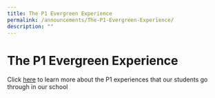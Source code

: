 ```yaml
---
title: The P1 Evergreen Experience
permalink: /announcements/The-P1-Evergreen-Experience/
description: ""
---
```

# **The P1 Evergreen Experience**

Click [here](https://youtu.be/Ue-nvhIyVZg) to learn more about the P1 experiences that our students go through in our school